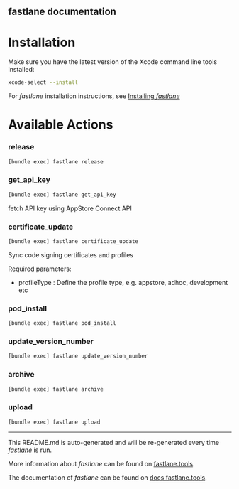 fastlane documentation
----

# Installation

Make sure you have the latest version of the Xcode command line tools installed:

```sh
xcode-select --install
```

For _fastlane_ installation instructions, see [Installing _fastlane_](https://docs.fastlane.tools/#installing-fastlane)

# Available Actions

### release

```sh
[bundle exec] fastlane release
```



### get_api_key

```sh
[bundle exec] fastlane get_api_key
```

fetch API key using AppStore Connect API

### certificate_update

```sh
[bundle exec] fastlane certificate_update
```

Sync code signing certificates and profiles

Required parameters:

- profileType : Define the profile type, e.g. appstore, adhoc, development etc

### pod_install

```sh
[bundle exec] fastlane pod_install
```



### update_version_number

```sh
[bundle exec] fastlane update_version_number
```



### archive

```sh
[bundle exec] fastlane archive
```



### upload

```sh
[bundle exec] fastlane upload
```



----

This README.md is auto-generated and will be re-generated every time [_fastlane_](https://fastlane.tools) is run.

More information about _fastlane_ can be found on [fastlane.tools](https://fastlane.tools).

The documentation of _fastlane_ can be found on [docs.fastlane.tools](https://docs.fastlane.tools).
